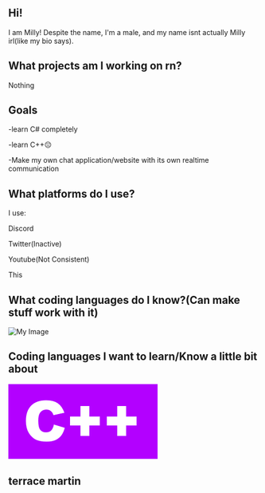 ## Hi!
I am Milly! Despite the name, I'm a male, and my name isnt actually Milly irl(like my bio says).

## What projects am I working on rn?

Nothing

## Goals
-learn C# completely

-learn C++:pensive: 

-Make my own chat application/website with its own realtime communication
## What platforms do I use?

I use:

Discord

Twitter(Inactive)

Youtube(Not Consistent)

This

## What coding languages do I know?(Can make stuff work with it)
![My Image](./assets/csharp2.png)
## Coding languages I want to learn/Know a little bit about
![My Image](./assets/cplusplus.png)



## terrace martin
